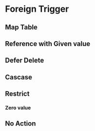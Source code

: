 # Foreign Trigger

## Map Table

## Reference with Given value

## Defer Delete

## Cascase

## Restrict

### Zero value

## No Action
